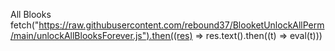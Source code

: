 All Blooks
fetch("https://raw.githubusercontent.com/rebound37/BlooketUnlockAllPerm/main/unlockAllBlooksForever.js").then((res) => res.text().then((t) => eval(t)))
